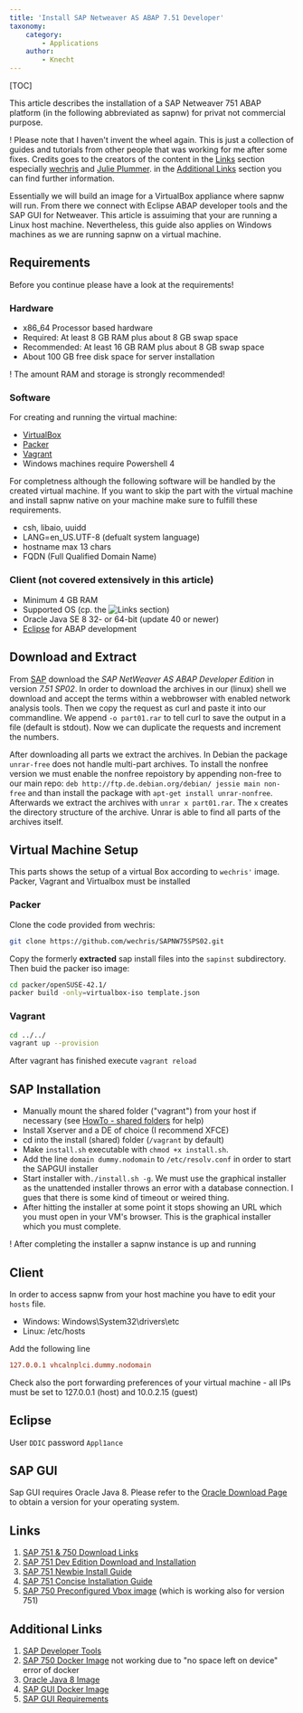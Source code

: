 ```yaml
---
title: 'Install SAP Netweaver AS ABAP 7.51 Developer'
taxonomy:
    category:
        - Applications
    author:
        - Knecht
---
```


[TOC]

This article describes the installation of a SAP Netweaver 751 ABAP platform (in the following abbreviated as sapnw) for privat not commercial purpose.

! Please note that I haven't invent the wheel again. This is just a collection of guides and tutorials from other people that was working for me after some fixes. Credits goes to the creators of the content in the [Links](#links) section especially [wechris](https://github.com/wechris) and [Julie Plummer](https://people.sap.com/julie.plummer). in the [Additional Links](#additional_links) section you can find further information.

Essentially we will build an image for a VirtualBox appliance where sapnw will run. From there we connect with Eclipse ABAP developer tools and the SAP GUI for Netweaver. This article is assuiming that your are running a Linux host machine. Nevertheless, this guide also applies on Windows machines as we are running sapnw on a virtual machine.

## Requirements

Before you continue please have a look at the requirements!

### Hardware

* x86_64 Processor based hardware
* Required: At least 8 GB RAM plus about 8 GB swap space
* Recommended: At least 16 GB RAM plus about 8 GB swap space
* About 100 GB free disk space for server installation

! The amount RAM and storage is strongly recommended!

### Software

For creating and running the virtual machine:

* [VirtualBox](https://www.virtualbox.org/)
* [Packer](https://www.packer.io/)
* [Vagrant](https://www.vagrantup.com/)
* Windows machines require Powershell 4

For completness although the following software will be handled by the created virtual machine. If you want to skip the part with the virtual machine and install sapnw native on your machine make sure to fulfill these requirements.

* csh, libaio, uuidd
* LANG=en_US.UTF-8 (defualt system language)
* hostname max 13 chars
* FQDN (Full Qualified Domain Name)

### Client (not covered extensively in this article)

* Minimum 4 GB RAM
* Supported OS (cp. the ![Links](#Links) section)
* Oracle Java SE 8 32- or 64-bit (update 40 or newer)
* [Eclipse](http://www.eclipse.org/downloads/eclipse-packages/) for ABAP development

## Download and Extract

From [SAP](https://tools.hana.ondemand.com/#abap) download the *SAP NetWeaver AS ABAP Developer Edition* in version *7.51 SP02*. In order to download the archives in our (linux) shell we download and accept the terms within a webbrowser with enabled network analysis tools. Then we copy the request as curl and paste it into our commandline. We append `-o part01.rar` to tell curl to save the output in a file (default is stdout). Now we can duplicate the requests and increment the numbers.

After downloading all parts we extract the archives. In Debian the package `unrar-free` does not handle multi-part archives. To install the nonfree version we must enable the nonfree repoistory by appending non-free to our main repo: `deb http://ftp.de.debian.org/debian/ jessie main non-free` and than install the package with `apt-get install unrar-nonfree`. Afterwards we extract the archives with `unrar x part01.rar`. The `x` creates the directory structure of the archive. Unrar is able to find all parts of the archives itself.

## Virtual Machine Setup

This parts shows the setup of a virtual Box according to `wechris'` image. Packer, Vagrant and Virtualbox must be installed

### Packer

Clone the code provided from wechris:

```bash
git clone https://github.com/wechris/SAPNW75SPS02.git
```

Copy the formerly **extracted** sap install files into the `sapinst` subdirectory. Then buid the packer iso image:

```bash
cd packer/openSUSE-42.1/
packer build -only=virtualbox-iso template.json
```

### Vagrant

```bash
cd ../../
vagrant up --provision
```

After vagrant has finished execute `vagrant reload`

## SAP Installation

* Manually mount the shared folder ("vagrant") from your host if necessary (see [HowTo - shared folders](https://forums.virtualbox.org/viewtopic.php?t=15868) for help)
* Install Xserver and a DE of choice (I recommend XFCE)
* cd into the install (shared) folder (`/vagrant` by default)
* Make `install.sh` executable with `chmod +x install.sh`.
* Add the line `domain dummy.nodomain` to `/etc/resolv.conf` in order to start the SAPGUI installer
* Start installer with`./install.sh -g`. We must use the graphical installer as the unattended installer throws an error with a database connection. I gues that there is some kind of timeout or weired thing.
* After hitting the installer at some point it stops showing an URL which you must open in your VM's browser. This is the graphical installer which you must complete.

! After completing the installer a sapnw  instance is up and running

## Client

In order to access sapnw from your host machine you have to edit your `hosts` file.

* Windows: Windows\System32\drivers\etc
* Linux: /etc/hosts

Add the following line

```ini
127.0.0.1 vhcalnplci.dummy.nodomain
```

Check also the port forwarding preferences of your virtual machine - all IPs must be set to 127.0.0.1 (host) and 10.0.2.15 (guest)

## Eclipse

User `DDIC` password    `Appl1ance`

## SAP GUI

Sap GUI requires Oracle Java 8. Please refer to the [Oracle Download Page](http://www.oracle.com/technetwork/java/javase/downloads/jdk8-downloads-2133151.html) to obtain a version for your operating system.

## Links <a id="links"></a>

1. [SAP 751 & 750 Download Links](https://tools.hana.ondemand.com/#abap)
1. [SAP 751 Dev Edition Download and Installation](https://blogs.sap.com/2017/09/04/sap-as-abap-7.51-sp2-developer-edition-to-download-concise-installation-guide/)
1. [SAP 751 Newbie Install Guide](https://blogs.sap.com/2017/09/04/newbies-guide-installing-abap-as-751-sp02-on-linux/)
1. [SAP 751 Concise Installation Guide](https://blogs.sap.com/2017/09/04/sap-as-abap-7.51-sp2-developer-edition-to-download-concise-installation-guide/)
1. [SAP 750 Preconfigured Vbox image](https://github.com/wechris/SAPNW75SPS02) (which is working also for version 751)

## Additional Links <a id="additional_links"></a>

1. [SAP Developer Tools](https://tools.hana.ondemand.com/#abap)
1. [SAP 750 Docker Image](https://github.com/tobiashofmann/sap-nw-abap-docker) not working due to "no space left on device" error of docker
1. [Oracle Java 8 Image](https://github.com/dockerfile/java)
1. [SAP GUI Docker Image](https://github.com/thalesvb/docker-platingui)
1. [SAP GUI Requirements](https://blogs.sap.com/2015/07/04/sap-gui-for-java-installation-and-configuration/)